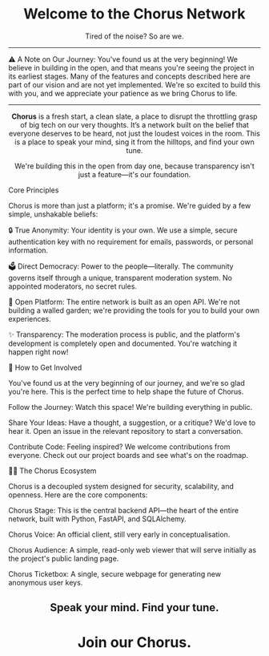 <p align="center">
  <picture>
    <source srcasset="https://raw.githubusercontent.com/Chorus-Social/.github/refs/heads/main/branding/web/Glow_Wireframe_Banner_XL.avif">
    <source srcasset="https://raw.githubusercontent.com/Chorus-Social/.github/refs/heads/main/branding/web/Glow_Wireframe_Banner_XL.webp">
  </picture> 
</p>

<h1 align="center">Welcome to the Chorus Network</h1>

<p align="center">
Tired of the noise? So are we.
</p>

<hr>

<p alight="center">
⚠️ A Note on Our Journey:
You've found us at the very beginning! We believe in building in the open, and that means you're seeing the project in its earliest stages. Many of the features and concepts described here are part of our vision and are not yet implemented. We're so excited to build this with you, and we appreciate your patience as we bring Chorus to life.
</p>

<hr>

<p align="center">
<strong>Chorus</strong> is a fresh start, a clean slate, a place to disrupt the throttling grasp of big tech on our very thoughts. It’s a network built on the belief that everyone deserves to be heard, not just the loudest voices in the room. This is a place to speak your mind, sing it from the hilltops, and find your own tune.
</p>

<p align="center">
We're building this in the open from day one, because transparency isn't just a feature—it's our foundation.
</p>

Core Principles

Chorus is more than just a platform; it's a promise. We're guided by a few simple, unshakable beliefs:

🔒 True Anonymity: Your identity is your own. We use a simple, secure authentication key with no requirement for emails, passwords, or personal information.

🗳️ Direct Democracy: Power to the people—literally. The community governs itself through a unique, transparent moderation system. No appointed moderators, no secret rules.

📖 Open Platform: The entire network is built as an open API. We're not building a walled garden; we're providing the tools for you to build your own experiences.

✨ Transparency: The moderation process is public, and the platform's development is completely open and documented. You're watching it happen right now!

🌈 How to Get Involved

You've found us at the very beginning of our journey, and we're so glad you're here. This is the perfect time to help shape the future of Chorus.

Follow the Journey: Watch this space! We're building everything in public.

Share Your Ideas: Have a thought, a suggestion, or a critique? We'd love to hear it. Open an issue in the relevant repository to start a conversation.

Contribute Code: Feeling inspired? We welcome contributions from everyone. Check out our project boards and see what's on the roadmap.

👩‍💻 The Chorus Ecosystem

Chorus is a decoupled system designed for security, scalability, and openness. Here are the core components:

Chorus Stage: This is the central backend API—the heart of the entire network, built with Python, FastAPI, and SQLAlchemy.

Chorus Voice: An official client, still very early in conceptualisation.

Chorus Audience: A simple, read-only web viewer that will serve initially as the project's public landing page.

Chorus Ticketbox: A single, secure webpage for generating new anonymous user keys.

<h2 align="center">Speak your mind. Find your tune.</h2>
<h1 align="center">Join our Chorus.</h1>
